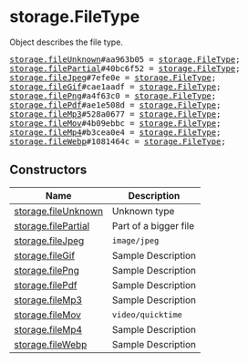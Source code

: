 # storage.FileType

Object describes the file type.

<pre>
<a href="../constructor/storage.fileUnknown">storage.fileUnknown</a>#aa963b05 = <a href="../type/storage.FileType.md">storage.FileType</a>;
<a href="../constructor/storage.filePartial">storage.filePartial</a>#40bc6f52 = <a href="../type/storage.FileType.md">storage.FileType</a>;
<a href="../constructor/storage.fileJpeg">storage.fileJpeg</a>#7efe0e = <a href="../type/storage.FileType.md">storage.FileType</a>;
<a href="../constructor/storage.fileGif">storage.fileGif</a>#cae1aadf = <a href="../type/storage.FileType.md">storage.FileType</a>;
<a href="../constructor/storage.filePng">storage.filePng</a>#a4f63c0 = <a href="../type/storage.FileType.md">storage.FileType</a>;
<a href="../constructor/storage.filePdf">storage.filePdf</a>#ae1e508d = <a href="../type/storage.FileType.md">storage.FileType</a>;
<a href="../constructor/storage.fileMp3">storage.fileMp3</a>#528a0677 = <a href="../type/storage.FileType.md">storage.FileType</a>;
<a href="../constructor/storage.fileMov">storage.fileMov</a>#4b09ebbc = <a href="../type/storage.FileType.md">storage.FileType</a>;
<a href="../constructor/storage.fileMp4">storage.fileMp4</a>#b3cea0e4 = <a href="../type/storage.FileType.md">storage.FileType</a>;
<a href="../constructor/storage.fileWebp">storage.fileWebp</a>#1081464c = <a href="../type/storage.FileType.md">storage.FileType</a>;
</pre>

## Constructors

| Name | Description |
|------|-------------|
| [storage.fileUnknown](../constructor/storage.fileUnknown.md) | Unknown type |
| [storage.filePartial](../constructor/storage.filePartial.md) | Part of a bigger file |
| [storage.fileJpeg](../constructor/storage.fileJpeg.md) | `image/jpeg` |
| [storage.fileGif](../constructor/storage.fileGif.md) | Sample Description |
| [storage.filePng](../constructor/storage.filePng.md) | Sample Description |
| [storage.filePdf](../constructor/storage.filePdf.md) | Sample Description |
| [storage.fileMp3](../constructor/storage.fileMp3.md) | Sample Description |
| [storage.fileMov](../constructor/storage.fileMov.md) | `video/quicktime` |
| [storage.fileMp4](../constructor/storage.fileMp4.md) | Sample Description |
| [storage.fileWebp](../constructor/storage.fileWebp.md) | Sample Description |

